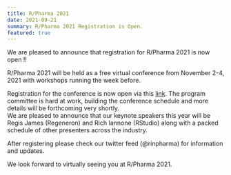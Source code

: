 ```yaml
---
title: R/Pharma 2021
date: 2021-09-21
summary: R/Pharma 2021 Registration is Open.
featured: true
---
```


We are pleased to announce that registration for R/Pharma 2021 is now open !!

R/Pharma 2021 will be held as a free virtual conference from November 2-4, 2021 with workshops running the week before.

Registration for the conference is now open via this [link](https://hopin.com/events/r-pharma-2021/registration).  The program committee is hard at work, building the conference schedule and more details will be forthcoming very shortly.  
We are pleased to announce that our keynote speakers this year will be Regis James (Regeneron) and Rich Iannone (RStudio) along with a packed schedule of other presenters across the industry.  

After registering please check our twitter feed (@rinpharma) for information and updates.

We look forward to virtually seeing you at R/Pharma 2021.
